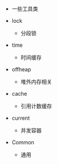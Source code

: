 ﻿- 一些工具类

- lock 
	- 分段锁
- time 
	- 时间缓存
- offheap 
	- 堆外内存相关
- cache
	- 引用计数缓存
- current
	- 并发容器
- Common
	- 通用